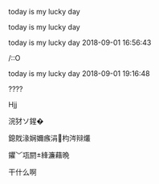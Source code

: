 

today is my lucky day

today is my lucky day

today is my lucky day 2018-09-01 16:56:43

/::O

today is my lucky day 2018-09-01 19:16:48

????

Hjj

浣犲ソ鍟�

鎴戝湪娴嬭瘯涓枃涔辩爜

鑺﹀瓨閼綘濂藉晩

干什么啊